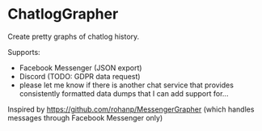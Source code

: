 # ChatlogGrapher

Create pretty graphs of chatlog history.

Supports:
- Facebook Messenger (JSON export)
- Discord (TODO: GDPR data request)
- please let me know if there is another chat service that provides consistently formatted data dumps that I can add support for...

Inspired by https://github.com/rohanp/MessengerGrapher (which handles messages through Facebook Messenger only)
